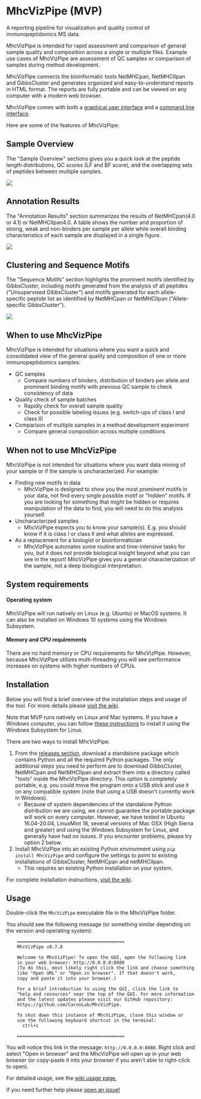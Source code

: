 # MhcVizPipe (MVP)
A reporting pipeline for visualization and quality control of immunopeptidomics MS data.

MhcVizPipe is intended for rapid assessment and comparison of general sample quality and composition across a single or multiple
files. Example use cases of MhcVizPipe are assessment of QC samples or comparison of samples during method development.

MhcVizPipe connects the bioinformatic tools NetMHCpan, NetMHCIIpan and GibbsCluster and generates organized
and easy-to-understand reports in HTML format. The reports are fully portable and can be viewed on any computer
with a modern web browser.

MhcVizPipe comes with both a [graphical user interface](https://github.com/CaronLab/MhcVizPipe/wiki/Usage) 
and a [command line interface](https://github.com/CaronLab/MhcVizPipe/wiki/Command-line-interface).

Here are some of the features of MhcVizPipe:

## Sample Overview

The "Sample Overview" sections gives you a quick look at the peptide length distributions, QC scores 
(LF and BF score), and the overlapping sets of peptides between multiple samples.

![](images/sample_overview.png)

## Annotation Results

The "Annotation Results" section summarizes the results of NetMHCpan(4.0 or 4.1) or NetMHCIIpan4.0. A table shows the 
number and proportion of strong, weak and non-binders per sample per allele while overall binding characteristics of
each sample are displayed in a single figure.

![](images/annotation_results.png)

## Clustering and Sequence Motifs

The "Sequence Motifs" section highlights the prominent motifs identified by GibbsCluster, including motifs generated from the analysis of
all peptides ("Unsupervised GibbsCluster") and motifs generated for each allele-specific peptide list as identified by
NetMHCpan or NetMHCIIpan ("Allele-specific GibbsCluster").

![](images/gibbs_cluster_results.png)

## When to use MhcVizPipe

MhcVizPipe is intended for situations where you want a quick and consolidated view of the general quality 
and composition of one or more immunopeptidomics samples:
- QC samples
    - Compare numbers of binders, distribution of binders per allele and prominent binding motifs with 
    previous QC sample to check consistency of data
- Quality check of sample batches
    - Rapidly check for overall sample quality
    - Check for possible labeling issues (e.g. switch-ups of class I and class II)
- Comparison of multiple samples in a method development experiment
    - Compare general composition across multiple conditions

## When not to use MhcVizPipe

MhcVizPipe is not intended for situations where you want data mining of your sample or if the sample is 
uncharacterized. For example:
- Finding new motifs in data
    - MhcVizPipe is designed to show you the most prominent motifs in your data, not find every single possible 
      motif or "hidden" motifs. If you are looking for something that might be hidden or requires manipulation of 
      the data to find, you will need to do this analysis yourself.
- Uncharacterized samples
    - MhcVizPipe expects you to know your sample(s). E.g. you should know if it is class I or class II and what 
    alleles are expressed.
- As a replacement for a biologist or bioinformatician
    - MhcVizPipe automates some routine and time-intensive tasks for you, but it does not provide biological insight
    beyond what you can see in the report! MhcVizPipe gives you a general characterization of the sample, not 
    a deep biological interpretation.

## System requirements

#### Operating system
MhcVizPipe will run natively on Linux (e.g. Ubuntu) or MacOS systems. It can also be installed on Windows 10 systems
using the Windows Subsystem.

#### Memory and CPU requirements
There are no hard memory or CPU requirements for MhcVizPipe. However, because MhcVizPipe utilizes multi-threading you
will see performance increases on systems with higher numbers of CPUs.

## Installation

Below you will find a brief overview of the installation steps and usage of the tool. For
more details please [visit the wiki](https://github.com/CaronLab/MhcVizPipe/wiki).

Note that MVP runs natively on Linux and Mac systems. If you have a Windows computer, you can follow
[these instructions](https://github.com/CaronLab/MhcVizPipe/wiki/Windows-installation) to install it using the
Windows Subsystem for Linux.

There are two ways to install MhcVizPipe:

1. From the [releases section](https://github.com/CaronLab/MhcVizPipe/releases), download a standalone package 
   which contains Python and all the required Python packages. The only additional steps 
   you need to perform are to download GibbsCluster, NetMHCpan and NetMHCIIpan and extract them into a directory called 
   "tools" inside the MhcVizPipe directory. This option is completely portable, e.g. you could move the program onto 
   a USB stick and use it on any compatible system (note that using a USB doesn't currently work in Windows).
   - Because of system dependencies of the standalone Python distribution we are using, we cannot guarantee 
    the portable package will work on every computer. However, we have tested in Ubuntu 16.04-20.04, LinuxMint 18, 
      several versions of Mac OSX (High Sierra and greater) and using the Windows Subsystem for Linux, and generally 
      have had no issues. If you encounter problems, please try option 2 below.
2. Install MhcVizPipe into an existing Python environment using `pip install MhcVizPipe` and configure 
   the settings to point to existing installations of GibbsCluster, NetMHCpan and netMHCIIpan.
   - This requires an existing Python installation on your system.
   
For complete installation instructions, [visit the wiki](https://github.com/CaronLab/MhcVizPipe/wiki).

## Usage
Double-click the `MhcVizPipe` executable file in the MhcVizPipe folder.

You should see the following message (or something similar depending on the version and operating system):
```
    ========================================
    MhcVizPipe v0.7.8
    
    Welcome to MhcVizPipe! To open the GUI, open the following link
    in your web browser: http://0.0.0.0:8080
    (To do this, most likely right click the link and choose something
    like "Open URL" or "Open in browser". If that doesn't work,
    copy and paste it into your browser.)
    
    For a brief introduction to using the GUI, click the link to
    "help and resources" near the top of the GUI. For more information
    and the latest updates please visit our GitHub repository:
    https://github.com/CaronLab/MhcVizPipe.

    To shut down this instance of MhcVizPipe, close this window or
    use the following keyboard shortcut in the terminal:
      ctrl+c
    
    ========================================
```
You will notice this link in the message: `http://0.0.0.0:8080`. Right click and select "Open in browser" and
the MhcVizPipe will open up in your web browser (or copy-paste it into your browser if you aren't able to right-click
to open).

For detailed usage, see the [wiki usage page.](https://github.com/CaronLab/MhcVizPipe/wiki/Usage)

If you need further help please [open an issue!](https://github.com/CaronLab/MhcVizPipe/issues)
